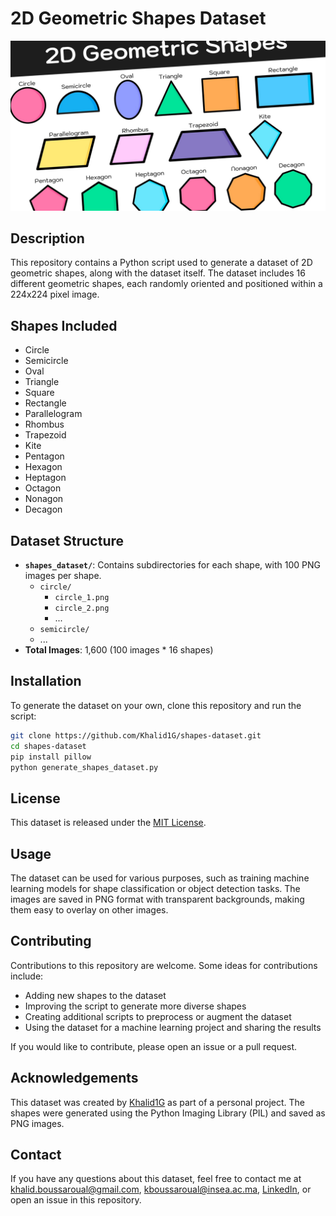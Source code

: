 # 2D Geometric Shapes Dataset

![Thumbnail](thumbnail.jpg)

## Description

This repository contains a Python script used to generate a dataset of 2D geometric shapes, along with the dataset itself. The dataset includes 16 different geometric shapes, each randomly oriented and positioned within a 224x224 pixel image.

## Shapes Included

- Circle
- Semicircle
- Oval
- Triangle
- Square
- Rectangle
- Parallelogram
- Rhombus
- Trapezoid
- Kite
- Pentagon
- Hexagon
- Heptagon
- Octagon
- Nonagon
- Decagon

## Dataset Structure

- **`shapes_dataset/`**: Contains subdirectories for each shape, with 100 PNG images per shape.
  - `circle/`
    - `circle_1.png`
    - `circle_2.png`
    - ...
  - `semicircle/`
  - ...
- **Total Images**: 1,600 (100 images \* 16 shapes)

## Installation

To generate the dataset on your own, clone this repository and run the script:

```bash
git clone https://github.com/Khalid1G/shapes-dataset.git
cd shapes-dataset
pip install pillow
python generate_shapes_dataset.py
```

## License

This dataset is released under the [MIT License](LICENSE).

## Usage

The dataset can be used for various purposes, such as training machine learning models for shape classification or object detection tasks. The images are saved in PNG format with transparent backgrounds, making them easy to overlay on other images.

## Contributing

Contributions to this repository are welcome. Some ideas for contributions include:

- Adding new shapes to the dataset
- Improving the script to generate more diverse shapes
- Creating additional scripts to preprocess or augment the dataset
- Using the dataset for a machine learning project and sharing the results

If you would like to contribute, please open an issue or a pull request.

## Acknowledgements

This dataset was created by [Khalid1G](https://github.com/khalid1G) as part of a personal project. The shapes were generated using the Python Imaging Library (PIL) and saved as PNG images.

## Contact

If you have any questions about this dataset, feel free to contact me at [khalid.boussaroual@gmail.com](mailto:khalid.boussaroual@gmail.com), [kboussaroual@insea.ac.ma](mailto:kboussaroua@insea.ac.ma), [LinkedIn](https://www.linkedin.com/in/khalid-boussaroual/), or open an issue in this repository.
